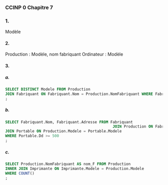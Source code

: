 ### CCINP 0 Chapitre $7$ 
### 1.
Modèle
#### 2.
Production : Modèle, nom fabriquant
Ordinateur : Modèle


#### 3.
##### a.
```SQL
SELECT DISTINCT Modele FROM Production 
JOIN Fabriquant ON Fabriquant.Nom = Production.NomFabriquant WHERE Fabriquant.NomPatron = 'Durand'
;
```

##### b.
```SQL
SELECT Fabriquant.Nom, Fabriquant.Adresse FROM Fabriquant 
												JOIN Production ON Fabriquant.Nom = Production.NomFabriquant
JOIN Portable ON Production.Modele = Portable.Modele
WHERE Portable.Dd >= 500
;
```

##### c.
```SQL
SELECT Production.NomFabriquant AS nom_F FROM Production
INNER JOIN Imprimante ON Imprimante.Modele = Production.Modele
WHERE COUNT()
;

```